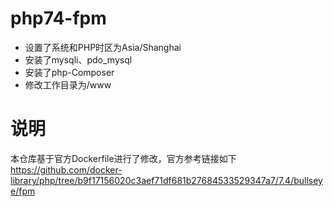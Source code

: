 # php74-fpm
- 设置了系统和PHP时区为Asia/Shanghai
- 安装了mysqli、pdo_mysql
- 安装了php-Composer
- 修改工作目录为/www
# 说明
本仓库基于官方Dockerfile进行了修改，官方参考链接如下   
https://github.com/docker-library/php/tree/b9f17156020c3aef71df681b27684533529347a7/7.4/bullseye/fpm
